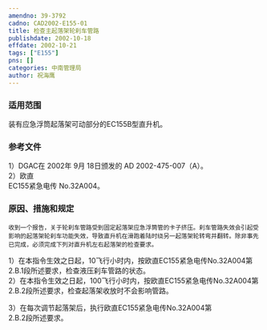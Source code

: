 ```yaml
---
amendno: 39-3792  
cadno: CAD2002-E155-01  
title: 检查主起落架轮刹车管路  
publishdate: 2002-10-18  
effdate: 2002-10-21  
tags: ["E155"]  
pns: []  
categories: 中南管理局  
author: 祝海鹰  
---
```

  
### 适用范围  
装有应急浮筒起落架可动部分的EC155B型直升机。  
  
<!--more-->  
### 参考文件  
1）DGAC在 2002年 9月 18日颁发的 AD 2002-475-007（A）。  
 2）欧直  
EC155紧急电传 No.32A004。  
  
### 原因、措施和规定  
    收到一个报告，关于轮刹车管路受到固定起落架应急浮筒管的卡子挤压。刹车管路失效会引起受影响的起落架轮刹车功能失效，导致直升机在滑跑着陆时绕另一起落架轮转弯并翻转。除非事先已完成，必须完成下列对直升机左右起落架的检查要求。  
1）在本指令生效之日起，10飞行小时内，按欧直EC155紧急电传No.32A004第2.B.1段所述要求，检查液压刹车管路的状态。  
    2）在本指令生效之日起，100飞行小时内，按欧直EC155紧急电传No.32A004第2.B.2段所述要求，检查起落架收放时不会影响管路。  
  
3）在每次调节起落架后，执行欧直EC155紧急电传No.32A004第  
2.B.2段所述要求。  
